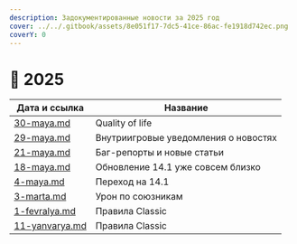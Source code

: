 ```yaml
---
description: Задокументированные новости за 2025 год
cover: ../../.gitbook/assets/8e051f17-7dc5-41ce-86ac-fe1918d742ec.png
coverY: 0
---
```


# 🐍 2025

| Дата и ссылка                              | Название                             |
| ------------------------------------------ | ------------------------------------ |
| [30-maya.md](30-maya.md "mention")         | Quality of life                      |
| [29-maya.md](29-maya.md "mention")         | Внутриигровые уведомления о новостях |
| [21-maya.md](21-maya.md "mention")         | Баг-репорты и новые статьи           |
| [18-maya.md](18-maya.md "mention")         | Обновление 14.1 уже совсем близко    |
| [4-maya.md](4-maya.md "mention")           | Переход на 14.1                      |
| [3-marta.md](3-marta.md "mention")         | Урон по союзникам                    |
| [1-fevralya.md](1-fevralya.md "mention")   | Правила Classic                      |
| [11-yanvarya.md](11-yanvarya.md "mention") | Правила Classic                      |
